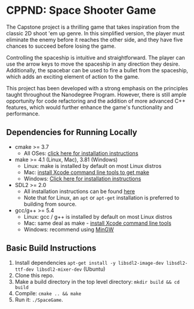 # CPPND: Space Shooter Game

The Capstone project is a thrilling game that takes inspiration from the classic 2D shoot 'em up genre. In this simplified version, the player must eliminate the enemy before it reaches the other side, and they have five chances to succeed before losing the game.

Controlling the spaceship is intuitive and straightforward. The player can use the arrow keys to move the spaceship in any direction they desire. Additionally, the spacebar can be used to fire a bullet from the spaceship, which adds an exciting element of action to the game.

This project has been developed with a strong emphasis on the principles taught throughout the Nanodegree Program. However, there is still ample opportunity for code refactoring and the addition of more advanced C++ features, which would further enhance the game's functionality and performance.

## Dependencies for Running Locally
* cmake >= 3.7
  * All OSes: [click here for installation instructions](https://cmake.org/install/)
* make >= 4.1 (Linux, Mac), 3.81 (Windows)
  * Linux: make is installed by default on most Linux distros
  * Mac: [install Xcode command line tools to get make](https://developer.apple.com/xcode/features/)
  * Windows: [Click here for installation instructions](http://gnuwin32.sourceforge.net/packages/make.htm)
* SDL2 >= 2.0
  * All installation instructions can be found [here](https://wiki.libsdl.org/Installation)
  * Note that for Linux, an `apt` or `apt-get` installation is preferred to building from source.
* gcc/g++ >= 5.4
  * Linux: gcc / g++ is installed by default on most Linux distros
  * Mac: same deal as make - [install Xcode command line tools](https://developer.apple.com/xcode/features/)
  * Windows: recommend using [MinGW](http://www.mingw.org/)

## Basic Build Instructions

1. Install dependencies `apt-get install -y libsdl2-image-dev libsdl2-ttf-dev libsdl2-mixer-dev` (Ubuntu)
2. Clone this repo.
3. Make a build directory in the top level directory: `mkdir build && cd build`
4. Compile: `cmake .. && make`
5. Run it: `./SpaceGame`.
